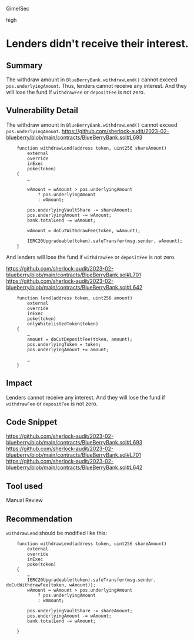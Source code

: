 GimelSec

high

# Lenders didn't receive their interest.

## Summary

The withdraw amount in `BlueBerryBank.withdrawLend()` cannot exceed `pos.underlyingAmount`. Thus, lenders cannot receive any interest. And they will lose the fund if `withdrawFee` or `depositFee` is not zero.

## Vulnerability Detail

The withdraw amount in `BlueBerryBank.withdrawLend()` cannot exceed `pos.underlyingAmount`.
https://github.com/sherlock-audit/2023-02-blueberry/blob/main/contracts/BlueBerryBank.sol#L693
```solidity
    function withdrawLend(address token, uint256 shareAmount)
        external
        override
        inExec
        poke(token)
    {
        …

        wAmount = wAmount > pos.underlyingAmount
            ? pos.underlyingAmount
            : wAmount;

        pos.underlyingVaultShare -= shareAmount;
        pos.underlyingAmount -= wAmount;
        bank.totalLend -= wAmount;

        wAmount = doCutWithdrawFee(token, wAmount);

        IERC20Upgradeable(token).safeTransfer(msg.sender, wAmount);
    }
```

And lenders will lose the fund if `withdrawFee` or `depositFee` is not zero.

https://github.com/sherlock-audit/2023-02-blueberry/blob/main/contracts/BlueBerryBank.sol#L701
https://github.com/sherlock-audit/2023-02-blueberry/blob/main/contracts/BlueBerryBank.sol#L642
```solidity
    function lend(address token, uint256 amount)
        external
        override
        inExec
        poke(token)
        onlyWhitelistedToken(token)
    {
        …
        amount = doCutDepositFee(token, amount);
        pos.underlyingToken = token;
        pos.underlyingAmount += amount;

        …
    }
```

## Impact

Lenders cannot receive any interest. And they will lose the fund if `withdrawFee` or `depositFee` is not zero.

## Code Snippet

https://github.com/sherlock-audit/2023-02-blueberry/blob/main/contracts/BlueBerryBank.sol#L693
https://github.com/sherlock-audit/2023-02-blueberry/blob/main/contracts/BlueBerryBank.sol#L701
https://github.com/sherlock-audit/2023-02-blueberry/blob/main/contracts/BlueBerryBank.sol#L642


## Tool used

Manual Review

## Recommendation

`withdrawLend` should be modified like this:

```solidity
    function withdrawLend(address token, uint256 shareAmount)
        external
        override
        inExec
        poke(token)
    {
        …
        IERC20Upgradeable(token).safeTransfer(msg.sender, doCutWithdrawFee(token, wAmount));
        wAmount = wAmount > pos.underlyingAmount
            ? pos.underlyingAmount
            : wAmount;

        pos.underlyingVaultShare -= shareAmount;
        pos.underlyingAmount -= wAmount;
        bank.totalLend -= wAmount;

    }
```
